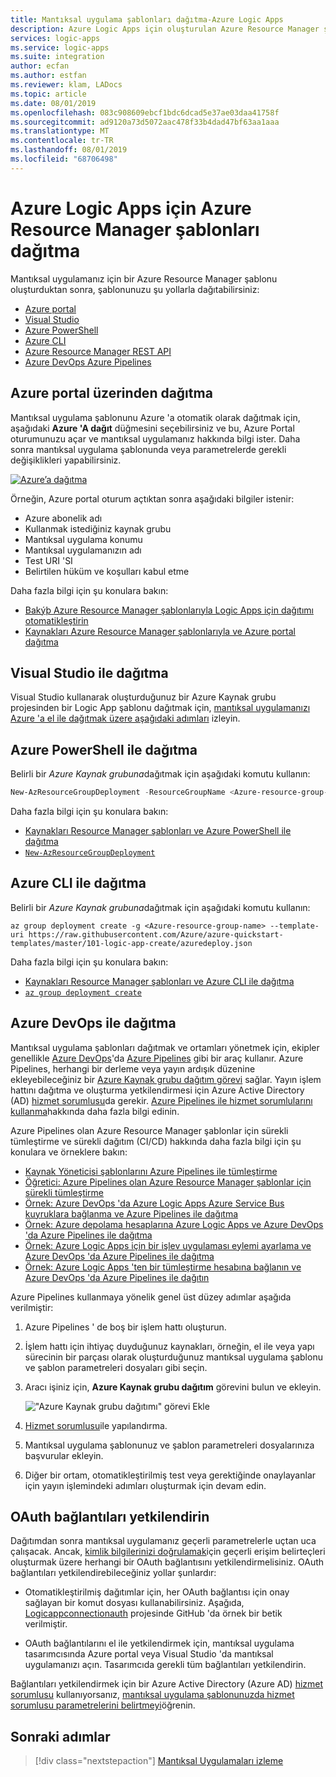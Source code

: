 ```yaml
---
title: Mantıksal uygulama şablonları dağıtma-Azure Logic Apps
description: Azure Logic Apps için oluşturulan Azure Resource Manager şablonlarını dağıtmayı öğrenin
services: logic-apps
ms.service: logic-apps
ms.suite: integration
author: ecfan
ms.author: estfan
ms.reviewer: klam, LADocs
ms.topic: article
ms.date: 08/01/2019
ms.openlocfilehash: 083c908609ebcf1bdc6dcad5e37ae03daa41758f
ms.sourcegitcommit: ad9120a73d5072aac478f33b4dad47bf63aa1aaa
ms.translationtype: MT
ms.contentlocale: tr-TR
ms.lasthandoff: 08/01/2019
ms.locfileid: "68706498"
---
```

# <a name="deploy-azure-resource-manager-templates-for-azure-logic-apps"></a>Azure Logic Apps için Azure Resource Manager şablonları dağıtma

Mantıksal uygulamanız için bir Azure Resource Manager şablonu oluşturduktan sonra, şablonunuzu şu yollarla dağıtabilirsiniz:

* [Azure portal](#portal)
* [Visual Studio](#visual-studio)
* [Azure PowerShell](#powershell)
* [Azure CLI](#cli)
* [Azure Resource Manager REST API](../azure-resource-manager/resource-group-template-deploy-rest.md)
* [Azure DevOps Azure Pipelines](#azure-pipelines)

<a name="portal"></a>

## <a name="deploy-through-azure-portal"></a>Azure portal üzerinden dağıtma

Mantıksal uygulama şablonunu Azure 'a otomatik olarak dağıtmak için, aşağıdaki **Azure 'A dağıt** düğmesini seçebilirsiniz ve bu, Azure Portal oturumunuzu açar ve mantıksal uygulamanız hakkında bilgi ister. Daha sonra mantıksal uygulama şablonunda veya parametrelerde gerekli değişiklikleri yapabilirsiniz.

[![Azure’a dağıtma](./media/logic-apps-deploy-azure-resource-manager-templates/deploybutton.png)](https://portal.azure.com/#create/Microsoft.Template/uri/https%3A%2F%2Fraw.githubusercontent.com%2FAzure%2Fazure-quickstart-templates%2Fmaster%2F101-logic-app-create%2Fazuredeploy.json)

Örneğin, Azure portal oturum açtıktan sonra aşağıdaki bilgiler istenir:

* Azure abonelik adı
* Kullanmak istediğiniz kaynak grubu
* Mantıksal uygulama konumu
* Mantıksal uygulamanızın adı
* Test URI 'SI
* Belirtilen hüküm ve koşulları kabul etme

Daha fazla bilgi için şu konulara bakın:

* [Bakýþ Azure Resource Manager şablonlarıyla Logic Apps için dağıtımı otomatikleştirin](logic-apps-azure-resource-manager-templates-overview.md)
* [Kaynakları Azure Resource Manager şablonlarıyla ve Azure portal dağıtma](../azure-resource-manager/resource-group-template-deploy-portal.md)

<a name="visual-studio"></a>

## <a name="deploy-with-visual-studio"></a>Visual Studio ile dağıtma

Visual Studio kullanarak oluşturduğunuz bir Azure Kaynak grubu projesinden bir Logic App şablonu dağıtmak için, [mantıksal uygulamanızı Azure 'a el ile dağıtmak üzere aşağıdaki adımları](../logic-apps/quickstart-create-logic-apps-with-visual-studio.md#deploy-logic-app-to-azure) izleyin.

<a name="powershell"></a>

## <a name="deploy-with-azure-powershell"></a>Azure PowerShell ile dağıtma

Belirli bir *Azure Kaynak grubuna*dağıtmak için aşağıdaki komutu kullanın:

```powershell
New-AzResourceGroupDeployment -ResourceGroupName <Azure-resource-group-name> -TemplateUri https://raw.githubusercontent.com/Azure/azure-quickstart-templates/master/101-logic-app-create/azuredeploy.json
```

Daha fazla bilgi için şu konulara bakın:

* [Kaynakları Resource Manager şablonları ve Azure PowerShell ile dağıtma](https://docs.microsoft.com/azure/azure-resource-manager/resource-group-template-deploy)
* [`New-AzResourceGroupDeployment`](https://docs.microsoft.com/powershell/module/azurerm.resources/new-azurermresourcegroupdeployment)

<a name="cli"></a>

## <a name="deploy-with-azure-cli"></a>Azure CLI ile dağıtma

Belirli bir *Azure Kaynak grubuna*dağıtmak için aşağıdaki komutu kullanın:

```azurecli
az group deployment create -g <Azure-resource-group-name> --template-uri https://raw.githubusercontent.com/Azure/azure-quickstart-templates/master/101-logic-app-create/azuredeploy.json
```

Daha fazla bilgi için şu konulara bakın:

* [Kaynakları Resource Manager şablonları ve Azure CLI ile dağıtma](../azure-resource-manager/resource-group-template-deploy-cli.md) 
* [`az group deployment create`](https://docs.microsoft.com/cli/azure/group/deployment?view=azure-cli-latest#az-group-deployment-create)

<a name="azure-pipelines"></a>

## <a name="deploy-with-azure-devops"></a>Azure DevOps ile dağıtma

Mantıksal uygulama şablonları dağıtmak ve ortamları yönetmek için, ekipler genellikle [Azure DevOps](https://docs.microsoft.com/azure/devops/user-guide/what-is-azure-devops-services)'da [Azure Pipelines](https://docs.microsoft.com/azure/devops/pipelines/get-started/what-is-azure-pipelines) gibi bir araç kullanır. Azure Pipelines, herhangi bir derleme veya yayın ardışık düzenine ekleyebileceğiniz bir [Azure Kaynak grubu dağıtım görevi](https://github.com/Microsoft/azure-pipelines-tasks/tree/master/Tasks/AzureResourceGroupDeploymentV2) sağlar. Yayın işlem hattını dağıtma ve oluşturma yetkilendirmesi için Azure Active Directory (AD) [hizmet sorumlusu](../active-directory/develop/app-objects-and-service-principals.md)da gerekir. [Azure Pipelines ile hizmet sorumlularını kullanma](https://docs.microsoft.com/azure/devops/pipelines/library/connect-to-azure)hakkında daha fazla bilgi edinin.

Azure Pipelines olan Azure Resource Manager şablonlar için sürekli tümleştirme ve sürekli dağıtım (CI/CD) hakkında daha fazla bilgi için şu konulara ve örneklere bakın:

* [Kaynak Yöneticisi şablonlarını Azure Pipelines ile tümleştirme](../azure-resource-manager/vs-resource-groups-project-devops-pipelines.md)
* [Öğretici: Azure Pipelines olan Azure Resource Manager şablonlar için sürekli tümleştirme](../azure-resource-manager/resource-manager-tutorial-use-azure-pipelines.md)
* [Örnek: Azure DevOps 'da Azure Logic Apps Azure Service Bus kuyruklara bağlanma ve Azure Pipelines ile dağıtma](https://docs.microsoft.com/samples/azure-samples/azure-logic-apps-deployment-samples/connect-to-azure-service-bus-queues-from-azure-logic-apps-and-deploy-with-azure-devops-pipelines/)
* [Örnek: Azure depolama hesaplarına Azure Logic Apps ve Azure DevOps 'da Azure Pipelines ile dağıtma](https://docs.microsoft.com/samples/azure-samples/azure-logic-apps-deployment-samples/connect-to-azure-storage-accounts-from-azure-logic-apps-and-deploy-with-azure-devops-pipelines/)
* [Örnek: Azure Logic Apps için bir işlev uygulaması eylemi ayarlama ve Azure DevOps 'da Azure Pipelines ile dağıtma](https://docs.microsoft.com/samples/azure-samples/azure-logic-apps-deployment-samples/set-up-an-azure-function-app-action-for-azure-logic-apps-and-deploy-with-azure-devops-pipelines/)
* [Örnek: Azure Logic Apps 'ten bir tümleştirme hesabına bağlanın ve Azure DevOps 'da Azure Pipelines ile dağıtın](https://docs.microsoft.com/samples/azure-samples/azure-logic-apps-deployment-samples/connect-to-an-integration-account-from-azure-logic-apps-and-deploy-by-using-azure-devops-pipelines/)

Azure Pipelines kullanmaya yönelik genel üst düzey adımlar aşağıda verilmiştir:

1. Azure Pipelines ' de boş bir işlem hattı oluşturun.

1. İşlem hattı için ihtiyaç duyduğunuz kaynakları, örneğin, el ile veya yapı sürecinin bir parçası olarak oluşturduğunuz mantıksal uygulama şablonu ve şablon parametreleri dosyaları gibi seçin.

1. Aracı işiniz için, **Azure Kaynak grubu dağıtım** görevini bulun ve ekleyin.

   !["Azure Kaynak grubu dağıtımı" görevi Ekle](./media/logic-apps-deploy-azure-resource-manager-templates/add-azure-resource-group-deployment-task.png)

1. [Hizmet sorumlusu](https://docs.microsoft.com/azure/devops/pipelines/library/connect-to-azure)ile yapılandırma.

1. Mantıksal uygulama şablonunuz ve şablon parametreleri dosyalarınıza başvurular ekleyin.

1. Diğer bir ortam, otomatikleştirilmiş test veya gerektiğinde onaylayanlar için yayın işlemindeki adımları oluşturmak için devam edin.

<a name="authorize-oauth-connections"></a>

## <a name="authorize-oauth-connections"></a>OAuth bağlantıları yetkilendirin

Dağıtımdan sonra mantıksal uygulamanız geçerli parametrelerle uçtan uca çalışacak. Ancak, [kimlik bilgilerinizi doğrulamak](../active-directory/develop/authentication-scenarios.md)için geçerli erişim belirteçleri oluşturmak üzere herhangi bir OAuth bağlantısını yetkilendirmelisiniz. OAuth bağlantıları yetkilendirebileceğiniz yollar şunlardır:

* Otomatikleştirilmiş dağıtımlar için, her OAuth bağlantısı için onay sağlayan bir komut dosyası kullanabilirsiniz. Aşağıda, [Logicappconnectionauth](https://github.com/logicappsio/LogicAppConnectionAuth) projesinde GitHub 'da örnek bir betik verilmiştir.

* OAuth bağlantılarını el ile yetkilendirmek için, mantıksal uygulama tasarımcısında Azure portal veya Visual Studio 'da mantıksal uygulamanızı açın. Tasarımcıda gerekli tüm bağlantıları yetkilendirin.

Bağlantıları yetkilendirmek için bir Azure Active Directory (Azure AD) [hizmet sorumlusu](../active-directory/develop/app-objects-and-service-principals.md) kullanıyorsanız, [mantıksal uygulama şablonunuzda hizmet sorumlusu parametrelerini belirtmeyi](../logic-apps/logic-apps-azure-resource-manager-templates-overview.md#authenticate-connections)öğrenin.

## <a name="next-steps"></a>Sonraki adımlar

> [!div class="nextstepaction"]
> [Mantıksal Uygulamaları izleme](../logic-apps/logic-apps-monitor-your-logic-apps.md)
